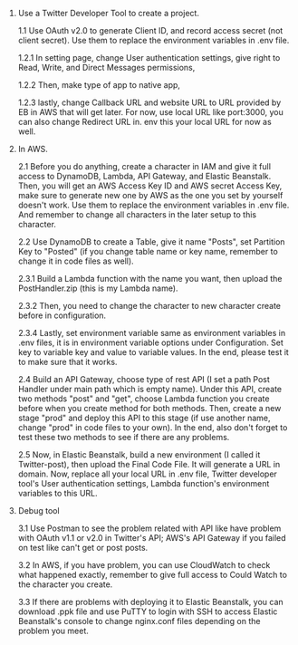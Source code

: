 1. Use a Twitter Developer Tool to create a project. 

  

   1.1 Use OAuth v2.0 to generate Client ID, and record access secret (not client secret). Use them to replace the environment variables in .env file.   

  

   1.2.1 In setting page, change User authentication settings, give right to Read, Write, and Direct Messages permissions, 

  

   1.2.2 Then, make type of app to native app, 

  

   1.2.3 lastly, change Callback URL and website URL to URL provided by EB in AWS that will get later. For now, use local URL like port:3000, you can also change Redirect             URL in. env this your local URL for now as well. 

    

2. In AWS. 

  

   2.1 Before you do anything, create a character in IAM and give it full access to DynamoDB, Lambda, API Gateway, and Elastic Beanstalk. Then, you will get an AWS Access          Key ID and AWS secret Access Key, make sure to generate new one by AWS as the one you set by yourself doesn't work. Use them to replace the environment                       variables in .env file. And remember to change all characters in the later setup to this character. 

  

   2.2 Use DynamoDB to create a Table, give it name "Posts", set Partition Key to "Posted" (if you change table name or key name, remember to change it in code files as             well). 

  

   2.3.1 Build a Lambda function with the name you want, then upload the PostHandler.zip (this is my Lambda name). 

  

   2.3.2 Then, you need to change the character to new character create before in configuration. 

  

   2.3.4 Lastly, set environment variable same as environment variables in .env files, it is in environment variable options under Configuration. Set key to variable key and             value to variable values. In the end, please test it to make sure that it works.  

  

   2.4 Build an API Gateway, choose type of rest API (I set a path Post Handler under main path which is empty name). Under this API, create two methods "post" and "get",           choose Lambda function you create before when you create method for both methods. Then, create a new stage "prod" and deploy this API to this stage (if use another           name, change "prod" in code files to your own). In the end, also don't forget to test these two methods to see if there are any problems. 

  

   2.5 Now, in Elastic Beanstalk, build a new environment (I called it Twitter-post), then upload the Final Code File. It will generate a URL in domain. Now, replace all            your local URL in .env file, Twitter developer tool's User authentication settings, Lambda function's environment variables to this URL. 

    

3. Debug tool 

  

   3.1 Use Postman to see the problem related with API like have problem with OAuth v1.1 or v2.0 in Twitter's API; AWS's API Gateway if you failed on test like can't get or          post posts. 

  

   3.2 In AWS, if you have problem, you can use CloudWatch to check what happened exactly, remember to give full access to Could Watch to the character you create. 

  

   3.3 If there are problems with deploying it to Elastic Beanstalk, you can download .ppk file and use PuTTY to login with SSH to access Elastic Beanstalk's console to             change nginx.conf files depending on the problem you meet. 

 
